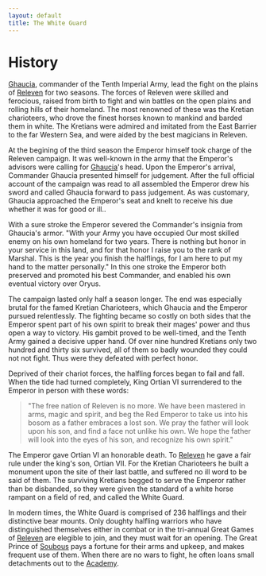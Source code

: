 ```yaml
---
layout: default
title: The White Guard
---
```


# History 

[Ghaucia](Ghaucia.html), commander of the Tenth Imperial Army, lead the fight on the plains of [Releven](Releven.html) for two seasons.  The forces of Releven were skilled and ferocious, raised from birth to fight and win battles on the open plains and rolling hills of their homeland.  The most renowned of these was the Kretian charioteers, who drove the finest horses known to mankind and barded them in white.  The Kretians were admired and imitated from the East Barrier to the far Western Sea, and were aided by the best magicians in Releven.

At the begining of the third season the Emperor himself took charge of the Releven campaign.  It was well-known in the army that the Emperor's advisors were calling for [Ghaucia](Ghaucia.html)'s head.  Upon the Emperor's arrival, Commander Ghaucia presented himself for judgement.  After the full official account of the campaign was read to all assembled the Emperor drew his sword and called Ghaucia forward to pass judgement.  As was customary, Ghaucia approached the Emperor's seat and knelt to receive his due whether it was for good or ill..

With a sure stroke the Emperor severed the Commander's insignia from Ghaucia's armor.  "With your Army you have occupied Our most skilled enemy on his own homeland for two years.  There is nothing but honor in your service in this land, and for that honor I raise you to the rank of Marshal.  This is the year you finish the halflings, for I am here to put my hand to the matter personally."  In this one stroke the Emperor both preserved and promoted his best Commander, and enabled his own eventual victory over Oryus.

The campaign lasted only half a season longer.  The end was especially brutal for the famed Kretian Charioteers, which Ghaucia and the Emperor pursued relentlessly.  The fighting became so costly on both sides that the Emperor spent part of his own spirit to break their mages' power and thus open a way to victory.  His gambit proved to be well-timed, and the Tenth Army gained a decisive upper hand.  Of over nine hundred Kretians only two hundred and thirty six survived, all of them so badly wounded they could not not fight.  Thus were they defeated with perfect honor.

Deprived of their chariot forces, the halfling forces began to fail and fall.  When the tide had turned completely, King Ortian VI surrendered to the Emperor in person with these words:

> "The free nation of Releven is no more.  We have been mastered in arms, magic and spirit, and beg the Red Emperor to take us into his bosom as a father embraces a lost son.  We pray the father will look upon his son, and find a face not unlike his own.  We hope the father will look into the eyes of his son, and recognize his own spirit."

The Emperor gave Ortian VI an honorable death.  To [Releven](Releven.html) he gave a fair rule under the king's son, Ortian VII.  For the Kretian Charioteers he built a monument upon the site of their last battle, and suffered no ill word to be said of them.  The surviving Kretians begged to serve the Emperor rather than be disbanded, so they were given the standard of a white horse rampant on a field of red, and called the White Guard.

In modern times, the White Guard is comprised of 236 halflings and their distinctive bear mounts.  Only doughty halfling warriors who have distinguished themselves either in combat or in the tri-annual Great Games of [Releven](Releven.html) are elegible to join, and they must wait for an opening.  The Great Prince of [Soubous](Soubous.html) pays a fortune for their arms and upkeep, and makes frequent use of them.  When there are no wars to fight, he often loans small detachments out to the [Academy](Academy.html).
